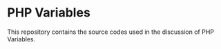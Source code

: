 # PHP Variables

This repository contains the source codes used in the discussion of PHP Variables.
